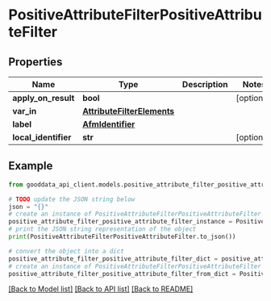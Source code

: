 # PositiveAttributeFilterPositiveAttributeFilter


## Properties

Name | Type | Description | Notes
------------ | ------------- | ------------- | -------------
**apply_on_result** | **bool** |  | [optional] 
**var_in** | [**AttributeFilterElements**](AttributeFilterElements.md) |  | 
**label** | [**AfmIdentifier**](AfmIdentifier.md) |  | 
**local_identifier** | **str** |  | [optional] 

## Example

```python
from gooddata_api_client.models.positive_attribute_filter_positive_attribute_filter import PositiveAttributeFilterPositiveAttributeFilter

# TODO update the JSON string below
json = "{}"
# create an instance of PositiveAttributeFilterPositiveAttributeFilter from a JSON string
positive_attribute_filter_positive_attribute_filter_instance = PositiveAttributeFilterPositiveAttributeFilter.from_json(json)
# print the JSON string representation of the object
print(PositiveAttributeFilterPositiveAttributeFilter.to_json())

# convert the object into a dict
positive_attribute_filter_positive_attribute_filter_dict = positive_attribute_filter_positive_attribute_filter_instance.to_dict()
# create an instance of PositiveAttributeFilterPositiveAttributeFilter from a dict
positive_attribute_filter_positive_attribute_filter_from_dict = PositiveAttributeFilterPositiveAttributeFilter.from_dict(positive_attribute_filter_positive_attribute_filter_dict)
```
[[Back to Model list]](../README.md#documentation-for-models) [[Back to API list]](../README.md#documentation-for-api-endpoints) [[Back to README]](../README.md)


